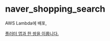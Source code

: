 # naver_shopping_search

AWS Lambda에 배포,

[플러터 앱과 한 쌍을 이룹니다.](https://github.com/kakakaokaok/flutter-naver-shopping-search)

